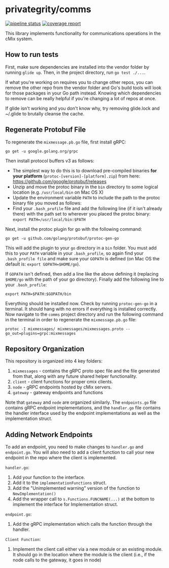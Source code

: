 # privategrity/comms

[![pipeline status](https://gitlab.com/privategrity/comms/badges/master/pipeline.svg)](https://gitlab.com/privategrity/comms/commits/master)
[![coverage report](https://gitlab.com/privategrity/comms/badges/master/coverage.svg)](https://gitlab.com/privategrity/comms/commits/master)

This library implements functionality for communications operations in
the cMix system.

## How to run tests

First, make sure dependencies are installed into the vendor folder by running
`glide up`. Then, in the project directory, run `go test ./...`.

If what you're working on requires you to change other repos, you can remove
the other repo from the vendor folder and Go's build tools will look for those
packages in your Go path instead. Knowing which dependencies to remove can be
really helpful if you're changing a lot of repos at once.

If glide isn't working and you don't know why, try removing glide.lock and
~/.glide to brutally cleanse the cache.

## Regenerate Protobuf File

To regenerate the `mixmessage.pb.go` file, first install gRPC:

`go get -u google.golang.org/grpc`

Then install protocol buffers v3 as follows:
- The simplest way to do this is to download pre-compiled binaries
  **for your platform** (`protoc-[version]-[platform].zip`) from here:
    https://github.com/google/protobuf/releases
- Unzip and move the protoc binary in the `bin` directory to some logical
  location (e.g. `/usr/local/bin` on Mac OS X)
- Update the environment variable `PATH` to include the path to the protoc
  binary file you moved as follows:
- Find your `.bash_profile` file and add the following line (if it isn't
  already there) with the path set to wherever you placed the protoc binary:
  `export PATH=/usr/local/bin:$PATH`

Next, install the protoc plugin for go with the following command:

`go get -u github.com/golang/protobuf/protoc-gen-go`

This will add the plugin to your `go` directory in a `bin` folder. You
must add this to your `PATH` variable in your `.bash_profile`, so
again find your `.bash_profile file` and make sure your `GOPATH` is
defined (on Mac OS the default is: `export GOPATH=$HOME/go`).

If `GOPATH` isn't defined, then add a line like the above defining it
(replacing `$HOME/go` with the path of your go directory). Finally add
the following line to your `.bash_profile`:

`export PATH=$PATH:$GOPATH/bin`

Everything should be installed now. Check by running `protoc-gen-go`
in a terminal. It should hang with no errors if everything is
installed correctly. Now navigate to the `comms` project directory and
run the following command in the terminal in order to regenerate the
`mixmessage.pb.go` file:

```
protoc -I mixmessages/ mixmessages/mixmessages.proto --go_out=plugins=grpc:mixmessages
```

## Repository Organization

This repository is organized into 4 key folders:
1. `mixmessages` - contains the gRPC proto spec file and the file generated from
   that, along with any future shared helper functionality.
2. `client` - client functions for proper cmix clients.
3. `node` - gRPC endpoints hosted by cMix servers.
4. `gateway` - gateway endpoints and functions

Note that `gateway` and `node` are organized similarly. The `endpoints.go` file contains
gRPC endpoint implementations, and the `handler.go` file contains the handler interface
used by the endpoint implementations as well as the implementation struct.

## Adding Network Endpoints

To add an endpoint, you need to make changes to `handler.go` and `endpoint.go`. You will
also need to add a client function to call your new endpoint in the repo where the client
is implemented.

`handler.go`:
1. Add your function to the interface.
2. Add it to the `implementationFunctions` struct.
3. Add the "Unimplemented warning" version of the function to `NewImplementation()`
4. Add the wrapper call to `s.Functions.FUNCNAME(...)` at the bottom to implement the 
   interface for Implementation struct.

`endpoint.go`:
1. Add the gRPC implementation which calls the function through the handler.

`Client Function`:
1. Implement the client call either via a new module or an existing module. It should
   go in the location where the module is the client (i.e., if the node calls to the
   gateway, it goes in node)

